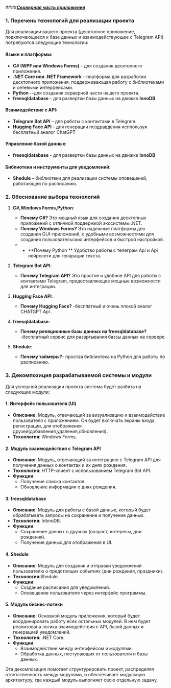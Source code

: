####***[Серверная часть приложения]([https://github.com/username/my-awesome-project](https://github.com/Gandoler/Cpo_server))***

### 1. **Перечень технологий для реализации проекта**

Для реализации вашего проекта (десктопное приложение, подключающееся к базе данных и взаимодействующее с Telegram API) потребуются следующие технологии:

#### Языки и платформы:
- **C# (WPF или Windows Forms)** – для создания десктопного приложения.
- **.NET Core или .NET Framework** – платформа для разработки десктопного приложения, поддерживающая работу с библиотеками и сетевыми интерфейсами.
- **Python** --для создания серверной части нашего проекта.
- **freesqldatabase** - для развертки базы данных на движке **InnoDB**
  
#### Взаимодействие с API:
- **Telegram Bot API** – для работы с контактами в Telegram.
- **Hugging Face API** - для генерации  поздравдения исппользуя бесплатный аналог ChatGPT
    
#### Управление базой данных:
- **freesqldatabase** - для развертки базы данных на движке **InnoDB**

#### Библиотеки и инструменты для уведомлений:
- **Shedule** – библиотеки для реализации системы оповещений, работающей по расписанию.

### 2. **Обоснование выбора технологий**

1. **C#,Windows Forms,Python**:
   - **Почему C#?** Это мощный язык для создания десктопных приложений с отличной поддержкой экосистемы .NET. 
   - **Почему  Windows Forms?** Это надежные платформы для создания GUI-приложений, с удобными возможностями для создания пользовательских интерфейсов и быстрой настройкой.
   - - **Почему  Python ** Удобство работы с телеграм Api и Api нейросети для генарации текста.
   
2. **Telegram Bot API**:
   - **Почему Telegram API?** Это простое и удобное API для работы с контактами Telegram, предоставляющее мощные возможности для интеграции.
   
3. **Hugging Face API**:
   - **Почему Hugging Face?** -бесплатный и очень плохой аналог CHATGPT Api .
   
4. **freesqldatabase**:
   - **Почему реляционные базы данных на freesqldatabase?** -бесплатный сервис для развртывания баззы данных на сервере.
   

6. **Shedule**:
   - **Почему таймеры?**- простая библиотека на Python для работы по расписанию.

### 3. **Декомпозиция разрабатываемой системы и модули**

Для успешной реализации проекта система будет разбита на следующие модули:

#### 1. **Интерфейс пользователя (UI)**
   - **Описание**: Модуль, отвечающий за визуализацию и взаимодействие пользователя с приложением. Он будет включать экраны входа, регистрации, для отображения друзей(добавления,удаления,обновления).
   - **Технология**: Windows Forms.

#### 2. **Модуль взаимодействия с Telegram API**
   - **Описание**: Модуль, отвечающий за интеграцию с Telegram API для получения данных о контактах и их днях рождения.
   - **Технология**: HTTP-клиент с использованием Telegram Bot API.
   - **Функции**:
     - Получение списка контактов.
     - Обновление информации о днях рождения.

#### 3. **freesqldatabase**
   - **Описание**: Модуль для работы с базой данных, который будет обрабатывать запросы на сохранение и получение данных.
   - **Технология**: InbnoDB.
   - **Функции**:
     - Сохранение данных о друзьях (возраст, интересы, дни рождения).
     - Получение данных для отображения в UI.

#### 4. **Shedule**
   - **Описание**: Модуль для создания и отправки уведомлений пользователю о предстоящих событиях (дни рождения, праздники).
   - **Технология**:Shedule.
   - **Функции**:
     - Создание расписания для уведомлений.
     - Оповещение пользователя через интерфейс программы.

#### 5. **Модуль бизнес-логики**
   - **Описание**: Основной модуль приложения, который будет координировать работу всех остальных модулей. В нем будет реализована логика взаимодействия с API, базой данных и генерацией уведомлений.
   - **Технология**: .NET Core.
   - **Функции**:
     - Взаимодействие между интерфейсом и модулями.
     - Обработка данных, поступающих от пользователя и базы данных.



Эта декомпозиция помогает структурировать проект, распределяя ответственность между модулями, и обеспечивает модульную архитектуру, где каждый модуль выполняет свою отдельную задачу.
